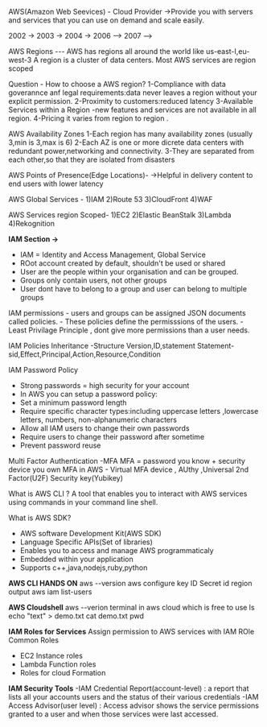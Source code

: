 AWS(Amazon Web Seevices) - Cloud Provider 
->Provide you with servers and services that you can use on demand and scale easily.

2002  -> 2003 -> 2004 -> 2006 --> 2007 -->

AWS Regions ---
AWS has regions all around the world like us-east-I,eu-west-3
A region is a cluster of data centers.
Most AWS services are region scoped

Question - How to choose a AWS region?
1-Compliance with data goverannce anf legal requirements:data never leaves a region without your explicit permission.
2-Proximity to customers:reduced latency
3-Available Services within a Region -new features and services are not available in all region.
4-Pricing it varies from region to region .


AWS Availability Zones 
1-Each region has many availability zones (usually 3,min is 3,max is 6)
2-Each AZ is one or more dicrete data centers with redundant power,networking and connectivity.
3-They are separated from each other,so that they are isolated from disasters

[logo]:https://www.w3schools.com/aws/images/availabilityzones.png "Logo Title Text 2"


AWS Points of Presence(Edge Locations)-
->Helpful in delivery content to end users with lower latency


AWS Global Services -
1)IAM
2)Route 53
3)CloudFront
4)WAF

AWS Services region Scoped-
1)EC2
2)Elastic BeanStalk
3)Lambda
4)Rekognition


**IAM Section ->** 

- IAM = Identity and Access Management, Global Service
- ROot account created by default, shouldn't be used or shared
- User are the people within your organisation and can be grouped.
- Groups only contain users, not other groups
- User dont have to belong to a group and user can belong to multiple groups

IAM permissions - users and  groups can be assigned JSON documents called policies.
                - These policies define the permisssions of the users.
                - Least Privilage Principle , dont give more permissions than a user needs.

IAM Policies Inheritance -Structure
Version,ID,statement
Statement-sid,Effect,Principal,Action,Resource,Condition

IAM Password Policy 
- Strong passwords = high security for your account
- In AWS you can setup a password policy:
- Set a minimum password length
- Require specific character types:including uppercase letters ,lowercase letters, numbers, non-alphanumeric characters
- Allow all IAM users to change their own passwords
- Require users to change their password after sometime
- Prevent password reuse

Multi Factor Authentication -MFA 
MFA = password you know + security device you own
MFA in AWS - Virtual MFA device , AUthy ,Universal 2nd Factor(U2F) Security key(Yubikey)


What is AWS CLI ?
A tool that enables you to interact with AWS services using commands in your command line shell.

What is AWS SDK?
- AWS software Development Kit(AWS SDK)
- Language Specific APIs(Set of libraries)
- Enables you to access and manage AWS programmaticaly
- Embedded within your application
- Supports c++,java,nodejs,ruby,python

**AWS CLI HANDS ON**
  aws --version
  aws configure 
  key ID
  Secret id
  region 
  output 
  aws iam list-users

**AWS Cloudshell**
aws --verion
terminal in aws cloud which is free to use
ls
echo "text" > demo.txt
cat demo.txt
pwd

**IAM Roles for Services**
Assign permission to AWS services with IAM ROle
Common Roles 
- EC2 Instance roles
- Lambda Function roles
- Roles for cloud Formation

**IAM Security Tools**
-IAM Credential Report(account-level) : a report that lists all your accounts users and the status of their various credentials
-IAM Access Advisor(user level) : Access advisor shows the service permissions granted to a user and when those services were last accessed.


  
  


